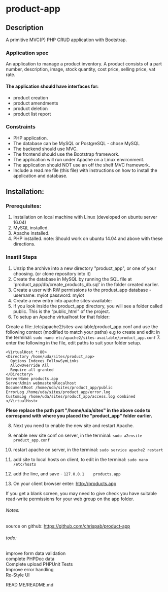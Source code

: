 # product-app

## Description
A primitive MVC(P) PHP CRUD application with Bootstrap.

### Application spec
An application to manage a product inventory. A product consists of a part number, description, image, stock quantity, cost price, selling price, vat rate.

#### The application should have interfaces for:
* product creation
* product amendments
* product deletion
* product list report

### Constraints
* PHP application.
* The database can be MySQL or PostgreSQL - chose MySQL
* The backend should use MVC.
* The frontend should use the Bootstrap framework.
* The application will run under Apache on a Linux environment.
* The application should NOT use an off the shelf MVC framework.
* Include a read.me file (this file) with instructions on how to install the application and database.

## Installation:
### Prerequisites:
1. Installation on local machine with Linux (developed on ubuntu server 16.04)
2. MySQL installed.
3. Apache installed.
4. PHP installed.
note: Should work on ubuntu 14.04 and above with these directions.

### Insatll Steps
1. Unzip  the archive into a new directory "product_app", or one of your choosing.  (or clone repository into it)
2. Create the database in MySQL by running the  SQL file at 'product_app/db/create_products_db.sql' in the folder created earlier.
3. Create a user with RW permissions to the  produst_app database -  username: myiot password: myiot
4. Create a new entry into apache sites-available:
5. If you look inside the product_app directory, you will see a folder called public. This is the “public_html” of the project.
6. To setup an Apache virtualhost for that folder:

Create a  file: /etc/apache2/sites-available/product_app.conf and use the following contect (modified to match your paths)
e.g to create and edit: in the terminal: `sudo nano etc/apache2/sites-available/product_app.conf`
7. enter the following in the file, edit paths to suit your folder setup.
```
<VirtualHost *:80>
<Directory /home/uda/sites/product_app>
  Options Indexes FollowSymLinks
  AllowOverride All
  Require all granted
</Directory>
ServerName products.app
ServerAdmin webmaster@localhost
DocumentRoot /home/uda/sites/product_app/public
ErrorLog /home/uda/sites/product_app/error.log
CustomLog /home/uda/sites/product_app/access.log combined
</VirtualHost>
```
**Plese replace the path part "/home/uda/sites" in the above code to correspond with where you placed the "product_app" folder earlier.**

8. Next you need to enable the new site and restart Apache.
9. enable new site conf on server, in the terminal: `sudo a2ensite product_app.conf`

10. restart apache on server, in the terminal: `sudo service apache2 restart`

11. add site to local hosts on client, to edit in the terminal: `sudo nano /etc/hosts`
12. add the line, and save - `127.0.0.1    products.app`

7. On your client browser enter: http://products.app

If you get a blank screen, you may need to give check you have suitable read-write permissions for your web group on the app folder.

###### Notes:
source on github: https://github.com/chrispab/product-app

###### todo:
improve form data validation  
complete PHPDoc data  
Complete upload PHPUnit Tests  
Improve error handling  
Re-Style UI


READ.ME/README.md
